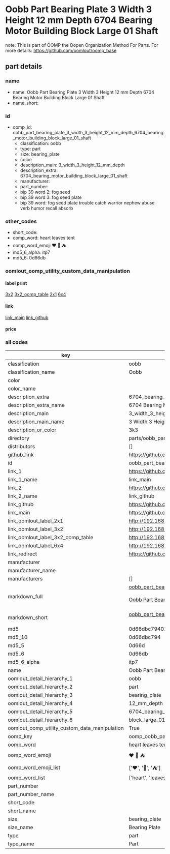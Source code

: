 # Oobb Part Bearing Plate 3 Width 3 Height 12 mm Depth 6704 Bearing Motor Building Block Large 01 Shaft  

note: This is part of OOMP the Oopen Organization Method For Parts. For more details: https://github.com/oomlout/oomp_base

##  part details
  







### name
* name: Oobb Part Bearing Plate 3 Width 3 Height 12 mm Depth 6704 Bearing Motor Building Block Large 01 Shaft
* name_short: 
### id
* oomp_id: oobb_part_bearing_plate_3_width_3_height_12_mm_depth_6704_bearing_motor_building_block_large_01_shaft
  * classification: oobb
  * type: part
  * size: bearing_plate
  * color: 
  * description_main: 3_width_3_height_12_mm_depth
  * description_extra: 6704_bearing_motor_building_block_large_01_shaft
  * manufacturer: 
  * part_number: 
  * bip 39 word 2: fog seed
  * bip 39 word 3: fog seed plate
  * bip 39 word: fog seed plate trouble catch warrior nephew abuse verb humor recall absorb

### other_codes
* short_code: 
* oomp_word: heart leaves tent
* oomp_word_emoji :heart: :leaves: :tent:
* md5_6_alpha: itp7
* md5_6: 0d66db






### oomlout_oomp_utility_custom_data_manipulation
#### label print
[3x2](http://192.168.1.245:1112/?label=oomp%20itp7)
[3x2_oomp_table](http://192.168.1.108:1112/?label=oomp%20itp7)
[2x1](http://192.168.1.242:1112/?label=oomp%20itp7)
[6x4](http://192.168.1.55:1112/?label=oomp%20itp7)    

#### link

[link_main](https://github.com/oomlout/oomlout_oomp_version_1_messy/tree/main/parts/oobb_part_bearing_plate_3_width_3_height_12_mm_depth_6704_bearing_motor_building_block_large_01_shaft) [link_github](https://github.com/oomlout/oomlout_oomp_version_1_messy/tree/main/parts/oobb_part_bearing_plate_3_width_3_height_12_mm_depth_6704_bearing_motor_building_block_large_01_shaft)                             

#### price







### all codes 
| key | value |  
| --- | --- |  
| classification | oobb |  
| classification_name | Oobb |  
| color |  |  
| color_name |  |  
| description_extra | 6704_bearing_motor_building_block_large_01_shaft |  
| description_extra_name | 6704 Bearing Motor Building Block Large 01 Shaft |  
| description_main | 3_width_3_height_12_mm_depth |  
| description_main_name | 3 Width 3 Height 12 mm Depth |  
| description_or_color | 3k3 |  
| directory | parts/oobb_part_bearing_plate_3_width_3_height_12_mm_depth_6704_bearing_motor_building_block_large_01_shaft |  
| distributors | [] |  
| github_link | https://github.com/oomlout/oomlout_oomp_part_src/tree/main/parts/oobb_part_bearing_plate_3_width_3_height_12_mm_depth_6704_bearing_motor_building_block_large_01_shaft |  
| id | oobb_part_bearing_plate_3_width_3_height_12_mm_depth_6704_bearing_motor_building_block_large_01_shaft |  
| link_1 | https://github.com/oomlout/oomlout_oomp_version_1_messy/tree/main/parts/oobb_part_bearing_plate_3_width_3_height_12_mm_depth_6704_bearing_motor_building_block_large_01_shaft |  
| link_1_name | link_main |  
| link_2 | https://github.com/oomlout/oomlout_oomp_version_1_messy/tree/main/parts/oobb_part_bearing_plate_3_width_3_height_12_mm_depth_6704_bearing_motor_building_block_large_01_shaft |  
| link_2_name | link_github |  
| link_github | https://github.com/oomlout/oomlout_oomp_version_1_messy/tree/main/parts/oobb_part_bearing_plate_3_width_3_height_12_mm_depth_6704_bearing_motor_building_block_large_01_shaft |  
| link_main | https://github.com/oomlout/oomlout_oomp_version_1_messy/tree/main/parts/oobb_part_bearing_plate_3_width_3_height_12_mm_depth_6704_bearing_motor_building_block_large_01_shaft |  
| link_oomlout_label_2x1 | http://192.168.1.242:1112/?label=oomp%20itp7 |  
| link_oomlout_label_3x2 | http://192.168.1.245:1112/?label=oomp%20itp7 |  
| link_oomlout_label_3x2_oomp_table | http://192.168.1.108:1112/?label=oomp%20itp7 |  
| link_oomlout_label_6x4 | http://192.168.1.55:1112/?label=oomp%20itp7 |  
| link_redirect | https://github.com/oomlout/oomlout_oomp_version_1_messy/tree/main/parts/oobb_part_bearing_plate_3_width_3_height_12_mm_depth_6704_bearing_motor_building_block_large_01_shaft |  
| manufacturer |  |  
| manufacturer_name |  |  
| manufacturers | [] |  
| markdown_full | [oobb_part_bearing_plate_3_width_3_height_12_mm_depth_6704_bearing_motor_building_block_large_01_shaft](none)<br>[](none)<br>[Oobb Part Bearing Plate 3 Width 3 Height 12 Mm Depth 6704 Bearing Motor Building Block Large 01 Shaft](none)<br><br> |  
| markdown_short | [oobb_part_bearing_plate_3_width_3_height_12_mm_depth_6704_bearing_motor_building_block_large_01_shaft](none)<br><br> |  
| md5 | 0d66dbc79401328bdd120e914c70bad2 |  
| md5_10 | 0d66dbc794 |  
| md5_5 | 0d66d |  
| md5_6 | 0d66db |  
| md5_6_alpha | itp7 |  
| name | Oobb Part Bearing Plate 3 Width 3 Height 12 mm Depth 6704 Bearing Motor Building Block Large 01 Shaft |  
| oomlout_detail_hierarchy_1 | oobb |  
| oomlout_detail_hierarchy_2 | part |  
| oomlout_detail_hierarchy_3 | bearing_plate |  
| oomlout_detail_hierarchy_4 | 12_mm_depth |  
| oomlout_detail_hierarchy_5 | 6704_bearing_motor_building |  
| oomlout_detail_hierarchy_6 | block_large_01_shaft |  
| oomlout_oomp_utility_custom_data_manipulation | True |  
| oomp_key | oomp_oobb_part_bearing_plate_3_width_3_height_12_mm_depth_6704_bearing_motor_building_block_large_01_shaft |  
| oomp_word | heart leaves tent |  
| oomp_word_emoji | :heart: :leaves: :tent: |  
| oomp_word_emoji_list | [':heart:', ':leaves:', ':tent:'] |  
| oomp_word_list | ['heart', 'leaves', 'tent'] |  
| part_number |  |  
| part_number_name |  |  
| short_code |  |  
| short_name |  |  
| size | bearing_plate |  
| size_name | Bearing Plate |  
| type | part |  
| type_name | Part |  
